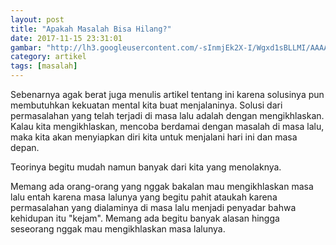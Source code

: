 ```yaml
---
layout: post
title: "Apakah Masalah Bisa Hilang?"
date: 2017-11-15 23:31:01
gambar: "http://lh3.googleusercontent.com/-sInmjEk2X-I/Wgxd1sBLLMI/AAAAAAAACsw/2FAikx1_fOUZ60tfi3VmcfQq11PP2D1GACLcBGAs/s900/Low-self-esteem.jpg"
category: artikel
tags: [masalah]
---
```


Sebenarnya agak berat juga menulis artikel tentang ini karena solusinya pun membutuhkan kekuatan mental kita buat menjalaninya. Solusi dari permasalahan yang telah terjadi di masa lalu adalah dengan mengikhlaskan. Kalau kita mengikhlaskan, mencoba berdamai dengan masalah di masa lalu, maka kita akan menyiapkan diri kita untuk menjalani hari ini dan masa depan.

Teorinya begitu mudah namun banyak dari kita yang menolaknya.

Memang ada orang-orang yang nggak bakalan mau mengikhlaskan masa lalu entah karena masa lalunya yang begitu pahit ataukah karena permasalahan yang dialaminya di masa lalu menjadi penyadar bahwa kehidupan itu "kejam". Memang ada begitu banyak alasan hingga seseorang nggak mau mengikhlaskan masa lalunya.